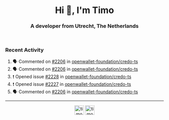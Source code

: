 <h1 align="center">Hi 👋, I'm Timo</h1>
<h3 align="center">A developer from Utrecht, The Netherlands</h3>
<br/>
<!-- https://github.com/rahuldkjain/github-profile-readme-generator --!>

<!--  <p align="left"><img src="https://github-readme-stats.vercel.app/api?username=timoglastra&show_icons=true&count_private=true&" alt="timoglastra" /></p> --!>

<!--
Github language stats
<p align="left"><img src="https://github-readme-stats.vercel.app/api/top-langs/?username=timoglastra&layout=compact" alt="timoglastra" /><p>
-->

<!-- Codestats language stats -->
<!-- <p align="left"><img src="https://codestats-readme.vercel.app/api/top-langs/?username=timoglastra&layout=compact&language_count=12" alt="timoglastra" /><p>    --!>
  
<h3>Recent Activity</h3>

<!--START_SECTION:activity-->
1. 🗣 Commented on [#2206](https://github.com/openwallet-foundation/credo-ts/issues/2206#issuecomment-2721028102) in [openwallet-foundation/credo-ts](https://github.com/openwallet-foundation/credo-ts)
2. 🗣 Commented on [#2206](https://github.com/openwallet-foundation/credo-ts/issues/2206#issuecomment-2721027668) in [openwallet-foundation/credo-ts](https://github.com/openwallet-foundation/credo-ts)
3. ❗ Opened issue [#2228](https://github.com/openwallet-foundation/credo-ts/issues/2228) in [openwallet-foundation/credo-ts](https://github.com/openwallet-foundation/credo-ts)
4. ❗ Opened issue [#2227](https://github.com/openwallet-foundation/credo-ts/issues/2227) in [openwallet-foundation/credo-ts](https://github.com/openwallet-foundation/credo-ts)
5. 🗣 Commented on [#2206](https://github.com/openwallet-foundation/credo-ts/issues/2206#issuecomment-2719235115) in [openwallet-foundation/credo-ts](https://github.com/openwallet-foundation/credo-ts)
<!--END_SECTION:activity-->

---

<p align="center">
<a href="https://twitter.com/timoglastra" target="blank"><img align="center" src="https://cdn.jsdelivr.net/npm/simple-icons@3.0.1/icons/twitter.svg" alt="timoglastra" height="30" width="30" /></a>
<a href="https://linkedin.com/in/timoglastra" target="blank"><img align="center" src="https://cdn.jsdelivr.net/npm/simple-icons@3.0.1/icons/linkedin.svg" alt="timoglastra" height="30" width="30" /></a>
</p>




